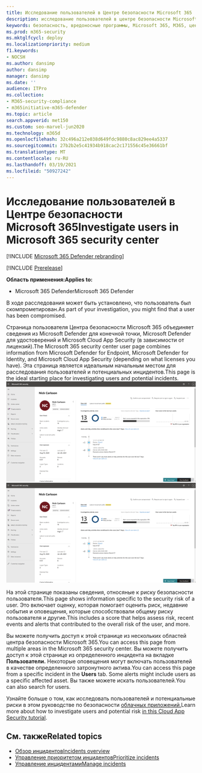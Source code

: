 ```yaml
---
title: Исследование пользователей в Центре безопасности Microsoft 365
description: исследование пользователей в центре безопасности Microsoft 365
keywords: безопасность, вредоносные программы, Microsoft 365, M365, центр безопасности, монитор, отчет, удостоверения, данные, устройства, приложения
ms.prod: m365-security
ms.mktglfcycl: deploy
ms.localizationpriority: medium
f1.keywords:
- NOCSH
ms.author: dansimp
author: dansimp
manager: dansimp
ms.date: ''
audience: ITPro
ms.collection:
- M365-security-compliance
- m365initiative-m365-defender
ms.topic: article
search.appverid: met150
ms.custom: seo-marvel-jun2020
ms.technology: m365d
ms.openlocfilehash: 32c496a212e038d649fdc9880c8ac829ee4a5337
ms.sourcegitcommit: 27b2b2e5c41934b918cac2c171556c45e36661bf
ms.translationtype: MT
ms.contentlocale: ru-RU
ms.lasthandoff: 03/19/2021
ms.locfileid: "50927242"
---
```

# <a name="investigate-users-in-microsoft-365-security-center"></a><span data-ttu-id="4cf00-104">Исследование пользователей в Центре безопасности Microsoft 365</span><span class="sxs-lookup"><span data-stu-id="4cf00-104">Investigate users in Microsoft 365 security center</span></span>

[!INCLUDE [Microsoft 365 Defender rebranding](../includes/microsoft-defender.md)]

[!INCLUDE [Prerelease](../includes/prerelease.md)]

<span data-ttu-id="4cf00-105">**Область применения:**</span><span class="sxs-lookup"><span data-stu-id="4cf00-105">**Applies to:**</span></span>

- <span data-ttu-id="4cf00-106">Microsoft 365 Defender</span><span class="sxs-lookup"><span data-stu-id="4cf00-106">Microsoft 365 Defender</span></span>

<span data-ttu-id="4cf00-107">В ходе расследования может быть установлено, что пользователь был скомпрометирован.</span><span class="sxs-lookup"><span data-stu-id="4cf00-107">As part of your investigation, you might find that a user has been compromised.</span></span>

<span data-ttu-id="4cf00-108">Страница пользователя Центра безопасности Microsoft 365 объединяет сведения из Microsoft Defender для конечной точки, Microsoft Defender для удостоверений и Microsoft Cloud App Security (в зависимости от лицензий).</span><span class="sxs-lookup"><span data-stu-id="4cf00-108">The Microsoft 365 security center user page combines information from Microsoft Defender for Endpoint, Microsoft Defender for Identity, and Microsoft Cloud App Security (depending on what licenses you have).</span></span> <span data-ttu-id="4cf00-109">Эта страница является идеальным начальным местом для расследования пользователей и потенциальных инцидентов.</span><span class="sxs-lookup"><span data-stu-id="4cf00-109">This page is the ideal starting place for investigating users and potential incidents.</span></span>
<span data-ttu-id="4cf00-110">![Страница пользователя](../../media/m3d-userpage.png)</span><span class="sxs-lookup"><span data-stu-id="4cf00-110">![User page](../../media/m3d-userpage.png)</span></span>

<span data-ttu-id="4cf00-111">На этой странице показаны сведения, относяные к риску безопасности пользователя.</span><span class="sxs-lookup"><span data-stu-id="4cf00-111">This page shows information specific to the security risk of a user.</span></span> <span data-ttu-id="4cf00-112">Это включает оценку, которая помогает оценить риск, недавние события и оповещения, которые способствовали общему риску пользователя и другие.</span><span class="sxs-lookup"><span data-stu-id="4cf00-112">This includes a score that helps assess risk, recent events and alerts that contributed to the overall risk of the user, and more.</span></span>

<span data-ttu-id="4cf00-113">Вы можете получить доступ к этой странице из нескольких областей центра безопасности Microsoft 365.</span><span class="sxs-lookup"><span data-stu-id="4cf00-113">You can access this page from multiple areas in the Microsoft 365 security center.</span></span> <span data-ttu-id="4cf00-114">Вы можете получить доступ к этой странице из определенного инцидента на вкладке **Пользователи.** Некоторые оповещения могут включать пользователей в качестве определенного затронутного актива.</span><span class="sxs-lookup"><span data-stu-id="4cf00-114">You can access this page from a specific incident in the **Users** tab. Some alerts might include users as a specific affected asset.</span></span> <span data-ttu-id="4cf00-115">Вы также можете искать пользователей.</span><span class="sxs-lookup"><span data-stu-id="4cf00-115">You can also search for users.</span></span>  

<span data-ttu-id="4cf00-116">Узнайте больше о том, как исследовать пользователей и потенциальные риски в этом руководстве по безопасности [облачных приложений.](/cloud-app-security/tutorial-ueba#:~:text=To%20identify%20who%20your%20riskiest,user%20page%20to%20investigate%20them)</span><span class="sxs-lookup"><span data-stu-id="4cf00-116">Learn more about how to investigate users and potential risk [in this Cloud App Security tutorial](/cloud-app-security/tutorial-ueba#:~:text=To%20identify%20who%20your%20riskiest,user%20page%20to%20investigate%20them).</span></span>

## <a name="related-topics"></a><span data-ttu-id="4cf00-117">См. также</span><span class="sxs-lookup"><span data-stu-id="4cf00-117">Related topics</span></span>

- [<span data-ttu-id="4cf00-118">Обзор инцидентов</span><span class="sxs-lookup"><span data-stu-id="4cf00-118">Incidents overview</span></span>](incidents-overview.md)
- [<span data-ttu-id="4cf00-119">Управление приоритетом инцидентов</span><span class="sxs-lookup"><span data-stu-id="4cf00-119">Prioritize incidents</span></span>](incident-queue.md)
- [<span data-ttu-id="4cf00-120">Управление инцидентами</span><span class="sxs-lookup"><span data-stu-id="4cf00-120">Manage incidents</span></span>](manage-incidents.md)